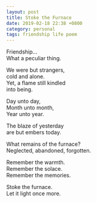 ```yaml
---
layout: post
title: Stoke the Furnace
date: 2019-02-18 22:38 +0800
category: personal
tags: friendship life poem
---
```


Friendship...  
What a peculiar thing.  

We were but strangers,  
cold and alone.  
Yet, a flame still kindled  
into being.  

Day unto day,  
Month unto month,  
Year unto year.  

The blaze of yesterday  
are but embers today.  

What remains of the furnace?  
Neglected, abandoned, forgotten.  

Remember the warmth.  
Remember the solace.  
Remember the memories.  

Stoke the furnace.  
Let it light once more.  
